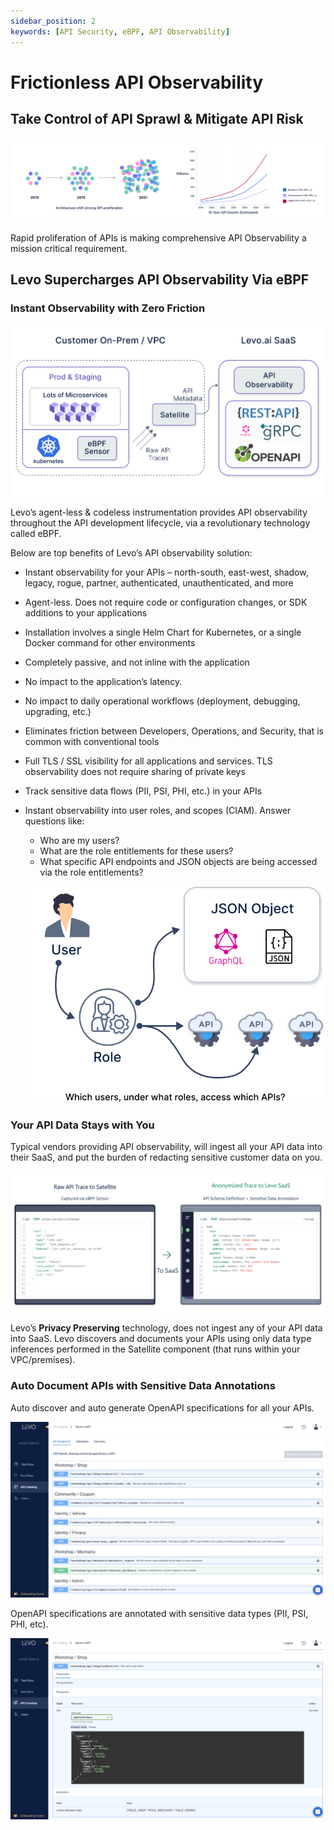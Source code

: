 ```yaml
---
sidebar_position: 2
keywords: [API Security, eBPF, API Observability]
---
```


# Frictionless API Observability

## Take Control of API Sprawl & Mitigate API Risk

![API Sprawl](../assets/api-proliferation.svg)

Rapid proliferation of APIs is making comprehensive API Observability a mission critical requirement.

## Levo Supercharges API Observability Via eBPF

### Instant Observability with Zero Friction

![API Observability](../assets/api-observability.svg)

Levo’s agent-less & codeless instrumentation provides API observability throughout the API development lifecycle, via a revolutionary technology called eBPF.

Below are top benefits of Levo’s API observability solution:

- Instant observability for your APIs – north-south, east-west, shadow, legacy, rogue, partner, authenticated, unauthenticated, and more
- Agent-less. Does not require code or configuration changes, or SDK additions to your applications
- Installation involves a single Helm Chart for Kubernetes, or a single Docker command for other environments
- Completely passive, and not inline with the application
- No impact to the application’s latency.
- No impact to daily operational workflows (deployment, debugging, upgrading, etc.)
- Eliminates friction between Developers, Operations, and Security, that is common with conventional tools
- Full TLS / SSL visibility for all applications and services. TLS observability does not require sharing of private keys
- Track sensitive data flows (PII, PSI, PHI, etc.) in your APIs
- Instant observability into user roles, and scopes (CIAM). Answer questions like:
    - Who are my users?
    - What are the role entitlements for these users?
    - What specific API endpoints and JSON objects are being accessed via the role entitlements?
    
    ![](../assets/api-auth-access-patterns.svg)

### Your API Data Stays with You
Typical vendors providing API observability, will ingest all your API data into their SaaS, and put the burden of redacting sensitive customer data on you.

![Privacy Preserving](../assets/api-trace-anonymization.svg)

Levo’s **Privacy Preserving** technology, does not ingest any of your API data into SaaS. Levo discovers and documents your APIs using only data type inferences performed in the Satellite component (that runs within your VPC/premises).

### Auto Document APIs with Sensitive Data Annotations
Auto discover and auto generate OpenAPI specifications for all your APIs.

![Auto Discovered APIs in API Catalog](../assets/example-api-catalog.png)

OpenAPI specifications are annotated with sensitive data types (PII, PSI, PHI, etc).

![Auto Generated OpenAPI Specification](../assets/example-api-schema.png)
